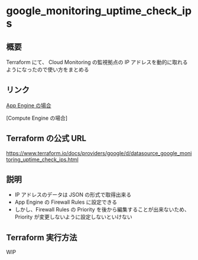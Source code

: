 # google_monitoring_uptime_check_ips

## 概要

Terraform にて、 Cloud Monitoring の監視拠点の IP アドレスを動的に取れるようになったので使い方をまとめる

## リンク

[App Engine の場合](./README.ja.md)

[Compute Engine の場合]

## Terraform の公式 URL

https://www.terraform.io/docs/providers/google/d/datasource_google_monitoring_uptime_check_ips.html

## 説明

+ IP アドレスのデータは JSON の形式で取得出来る
+ App Engine の Firewall Rules に設定できる
+ しかし、Firewall Rules の Priority を後から編集することが出来ないため、Priority が変更しないように設定しないといけない

## Terraform 実行方法

WIP

